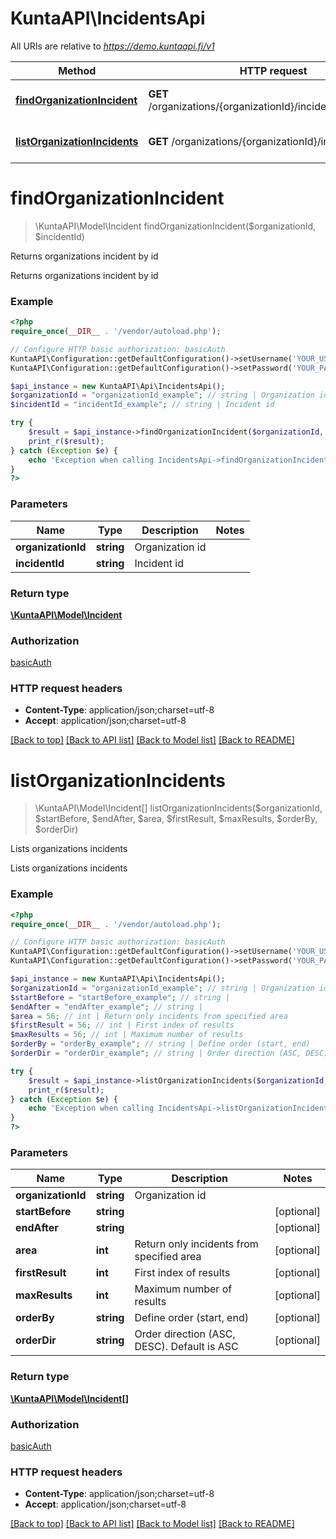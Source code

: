 # KuntaAPI\IncidentsApi

All URIs are relative to *https://demo.kuntaapi.fi/v1*

Method | HTTP request | Description
------------- | ------------- | -------------
[**findOrganizationIncident**](IncidentsApi.md#findOrganizationIncident) | **GET** /organizations/{organizationId}/incidents/{incidentId} | Returns organizations incident by id
[**listOrganizationIncidents**](IncidentsApi.md#listOrganizationIncidents) | **GET** /organizations/{organizationId}/incidents | Lists organizations incidents


# **findOrganizationIncident**
> \KuntaAPI\Model\Incident findOrganizationIncident($organizationId, $incidentId)

Returns organizations incident by id

Returns organizations incident by id

### Example
```php
<?php
require_once(__DIR__ . '/vendor/autoload.php');

// Configure HTTP basic authorization: basicAuth
KuntaAPI\Configuration::getDefaultConfiguration()->setUsername('YOUR_USERNAME');
KuntaAPI\Configuration::getDefaultConfiguration()->setPassword('YOUR_PASSWORD');

$api_instance = new KuntaAPI\Api\IncidentsApi();
$organizationId = "organizationId_example"; // string | Organization id
$incidentId = "incidentId_example"; // string | Incident id

try {
    $result = $api_instance->findOrganizationIncident($organizationId, $incidentId);
    print_r($result);
} catch (Exception $e) {
    echo 'Exception when calling IncidentsApi->findOrganizationIncident: ', $e->getMessage(), PHP_EOL;
}
?>
```

### Parameters

Name | Type | Description  | Notes
------------- | ------------- | ------------- | -------------
 **organizationId** | **string**| Organization id |
 **incidentId** | **string**| Incident id |

### Return type

[**\KuntaAPI\Model\Incident**](../Model/Incident.md)

### Authorization

[basicAuth](../../README.md#basicAuth)

### HTTP request headers

 - **Content-Type**: application/json;charset=utf-8
 - **Accept**: application/json;charset=utf-8

[[Back to top]](#) [[Back to API list]](../../README.md#documentation-for-api-endpoints) [[Back to Model list]](../../README.md#documentation-for-models) [[Back to README]](../../README.md)

# **listOrganizationIncidents**
> \KuntaAPI\Model\Incident[] listOrganizationIncidents($organizationId, $startBefore, $endAfter, $area, $firstResult, $maxResults, $orderBy, $orderDir)

Lists organizations incidents

Lists organizations incidents

### Example
```php
<?php
require_once(__DIR__ . '/vendor/autoload.php');

// Configure HTTP basic authorization: basicAuth
KuntaAPI\Configuration::getDefaultConfiguration()->setUsername('YOUR_USERNAME');
KuntaAPI\Configuration::getDefaultConfiguration()->setPassword('YOUR_PASSWORD');

$api_instance = new KuntaAPI\Api\IncidentsApi();
$organizationId = "organizationId_example"; // string | Organization id
$startBefore = "startBefore_example"; // string | 
$endAfter = "endAfter_example"; // string | 
$area = 56; // int | Return only incidents from specified area
$firstResult = 56; // int | First index of results
$maxResults = 56; // int | Maximum number of results
$orderBy = "orderBy_example"; // string | Define order (start, end)
$orderDir = "orderDir_example"; // string | Order direction (ASC, DESC). Default is ASC

try {
    $result = $api_instance->listOrganizationIncidents($organizationId, $startBefore, $endAfter, $area, $firstResult, $maxResults, $orderBy, $orderDir);
    print_r($result);
} catch (Exception $e) {
    echo 'Exception when calling IncidentsApi->listOrganizationIncidents: ', $e->getMessage(), PHP_EOL;
}
?>
```

### Parameters

Name | Type | Description  | Notes
------------- | ------------- | ------------- | -------------
 **organizationId** | **string**| Organization id |
 **startBefore** | **string**|  | [optional]
 **endAfter** | **string**|  | [optional]
 **area** | **int**| Return only incidents from specified area | [optional]
 **firstResult** | **int**| First index of results | [optional]
 **maxResults** | **int**| Maximum number of results | [optional]
 **orderBy** | **string**| Define order (start, end) | [optional]
 **orderDir** | **string**| Order direction (ASC, DESC). Default is ASC | [optional]

### Return type

[**\KuntaAPI\Model\Incident[]**](../Model/Incident.md)

### Authorization

[basicAuth](../../README.md#basicAuth)

### HTTP request headers

 - **Content-Type**: application/json;charset=utf-8
 - **Accept**: application/json;charset=utf-8

[[Back to top]](#) [[Back to API list]](../../README.md#documentation-for-api-endpoints) [[Back to Model list]](../../README.md#documentation-for-models) [[Back to README]](../../README.md)


